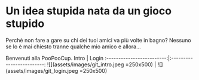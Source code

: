 
# Un idea stupida nata da un gioco stupido

Perchè non fare a gare su chi dei tuoi amici va più volte in bagno? Nessuno se lo è mai chiesto tranne qualche mio amico e allora...

Benvenuti alla PooPooCup.
Intro           |  Login
:-------------------------:|:-------------------------:
![](assets/images/git_intro.jpeg =250x500)  |  ![](assets/images/git_login.jpeg  =250x500)

